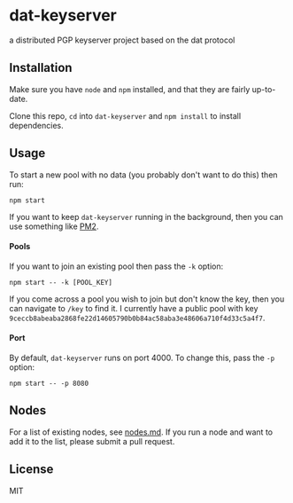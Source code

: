 # dat-keyserver

a distributed PGP keyserver project based on the dat protocol

## Installation

Make sure you have `node` and `npm` installed, and that they are fairly up-to-date.

Clone this repo, `cd` into `dat-keyserver` and `npm install` to install dependencies.

## Usage

To start a new pool with no data (you probably don't want to do this) then run:

```
npm start
```

If you want to keep `dat-keyserver` running in the background, then you can use something like [PM2](http://pm2.keymetrics.io/).

#### Pools

If you want to join an existing pool then pass the `-k` option:

```
npm start -- -k [POOL_KEY]
```

If you come across a pool you wish to join but don't know the key, then you can navigate to `/key` to find it. I currently have a public pool with key `9ceccb8abeaba2868fe22d14605790b0b84ac58aba3e48606a710f4d33c5a4f7`.

#### Port

By default, `dat-keyserver` runs on port 4000. To change this, pass the `-p` option:

```
npm start -- -p 8080
```

## Nodes

For a list of existing nodes, see [nodes.md](nodes.md). If you run a node and want to add it to the list, please submit a pull request.

## License

MIT
